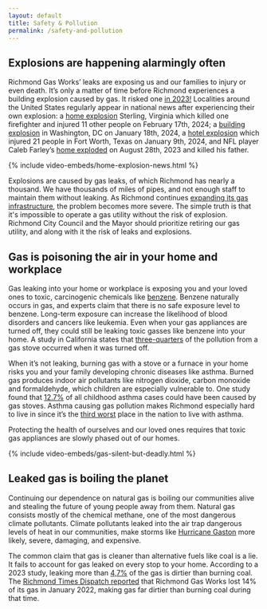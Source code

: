 ```yaml
---
layout: default
title: Safety & Pollution
permalink: /safety-and-pollution
---
```


## Explosions are happening alarmingly often

Richmond Gas Works’ leaks are exposing us and our families to injury or even death. It’s only a matter of time before Richmond experiences a building explosion caused by gas. It risked one [in 2023!](https://www.wtvr.com/news/local-news/richmond-gas-leak-update-may-10-2023) Localities around the United States regularly appear in national news after experiencing their own explosion: a [home explosion](https://nypost.com/2024/02/17/us-news/firefighter-killed-11-injured-in-virginia-home-explosion/) Sterling, Virginia which killed one firefighter and injured 11 other people on February 17th, 2024; a [building explosion](https://www.yahoo.com/news/gas-explosion-brings-down-building-152353150.html) in Washington, DC on January 18th, 2024, a [hotel explosion](https://www.msn.com/en-us/news/us/explosion-at-downtown-fort-worth-hotel-injuries-21-natural-gas-leak-suspected/ar-AA1mEWDC) which injured 21 people in Fort Worth, Texas on January 9th, 2024, and NFL player Caleb Farley’s [home exploded](https://www.foxnews.com/sports/explosion-home-titans-caleb-farley-caused-natural-gas-investigators-say) on August 28th, 2023 and killed his father. 

{% include video-embeds/home-explosion-news.html %}

Explosions are caused by gas leaks, of which Richmond has nearly a thousand. We have thousands of miles of pipes, and not enough staff to maintain them without leaking. As Richmond continues [expanding its gas infrastructure](./cost.md), the problem becomes more severe. The simple truth is that it's impossible to operate a gas utility without the risk of explosion. Richmond City Council and the Mayor should prioritize retiring our gas utility, and along with it the risk of leaks and explosions.

## Gas is poisoning the air in your home and workplace

Gas leaking into your home or workplace is exposing you and your loved ones to toxic, carcinogenic chemicals like [benzene](https://www.nytimes.com/2022/06/28/climate/natural-gas-home-toxic-chemicals.html). Benzene naturally occurs in gas, and experts claim that there is no safe exposure level to benzene. Long-term exposure can increase the likelihood of blood disorders and cancers like leukemia. Even when your gas appliances are turned off, they could still be leaking toxic gasses like benzene into your home. A study in California states that [three-quarters](https://www.nytimes.com/2022/01/27/climate/gas-stoves-methane-emissions.html) of the pollution from a gas stove occurred when it was turned off. 

When it’s not leaking, burning gas with a stove or a furnace in your home risks you and your family developing chronic diseases like asthma. Burned gas produces indoor air pollutants like nitrogen dioxide, carbon monoxide and formaldehyde, which children are especially vulnerable to. One study found that [12.7%](https://www.ncbi.nlm.nih.gov/pmc/articles/PMC9819315/) of all childhood asthma cases could have been caused by gas stoves. Asthma causing gas pollution makes Richmond especially hard to live in since it’s the [third worst](https://aafa.org/wp-content/uploads/2022/08/aafa-2021-asthma-capitals-report.pdf) place in the nation to live with asthma. 

Protecting the health of ourselves and our loved ones requires that toxic gas appliances are slowly phased out of our homes. 

{% include video-embeds/gas-silent-but-deadly.html %}

## Leaked gas is boiling the planet

Continuing our dependence on natural gas is boiling our communities alive and stealing the future of young people away from them. Natural gas consists mostly of the chemical methane, one of the most dangerous climate pollutants. Climate pollutants leaked into the air trap dangerous levels of heat in our communities, make storms like [Hurricane Gaston](https://www.wric.com/news/hurricane-gaston-remembering-the-destruction-15-years-later/) more likely, severe, damaging, and expensive. 

The common claim that gas is cleaner than alternative fuels like coal is a lie. It fails to account for gas leaked on every stop to your home. According to a 2023 study, leaking more than [4,7%](https://iopscience.iop.org/article/10.1088/1748-9326/ace3db) of the gas is dirtier than burning coal. The [Richmond Times Dispatch reported](https://richmond.com/news/local/climate-richmond-gas-methane-leaks/article_3e47a766-f0c8-11ed-8262-236e52f13eac.html) that Richmond Gas Works lost 14% of its gas in January 2022, making gas far dirtier than burning coal during that time.